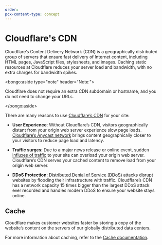 ```yaml
---
order:
pcx-content-type: concept
---
```


# Cloudflare's CDN

Cloudflare’s Content Delivery Network (CDN) is a geographically distributed group of servers that ensure fast delivery of Internet content, including HTML pages, JavaScript files, stylesheets, and images. Caching static resources at Cloudflare reduces your server load and bandwidth, with no extra charges for bandwidth spikes.

<bongo:aside type="note" header="Note:">

Cloudflare does not require an extra CDN subdomain or hostname, and you do not need to change your URLs.

</bongo:aside>

There are many reasons to use [Cloudflare’s CDN](https://www.cloudflare.com/features-cdn) for your site:

- **User Experience**: Without Cloudflare’s CDN, visitors geographically distant from your origin web server experience slow page loads. [Cloudflare’s Anycast network](https://www.cloudflare.com/learning/cdn/glossary/anycast-network/) brings content geographically closer to your visitors to reduce page load and latency.

- **Traffic surges**: Due to a major news release or online event, sudden [influxes of traffic](https://support.cloudflare.com/hc/en-us/articles/200172906-What-should-I-do-if-I-m-expecting-a-surge-or-spike-in-traffic-) to your site can overload your origin web server. Cloudflare’s CDN serves your cached content to remove load from your origin web server.

- **DDoS Protection**: [Distributed Denial of Service (DDoS)](https://www.cloudflare.com/ddos/) attacks disrupt websites by flooding their infrastructure with traffic. Cloudflare’s CDN has a network capacity 15 times bigger than the largest DDoS attack ever recorded and handles modern DDoS to ensure your website stays online.

## Cache

Cloudflare makes customer websites faster by storing a copy of the website’s content on the servers of our globally distributed data centers.

For more information about caching, refer to the [Cache documentation](https://developers.cloudflare.com/cache/).
